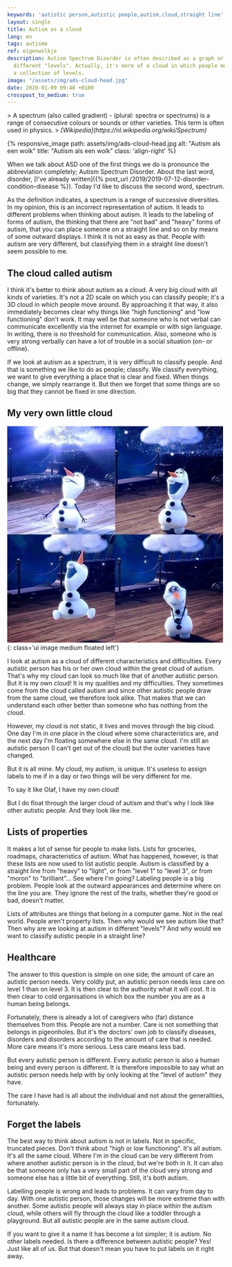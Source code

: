 ```yaml
---
keywords: 'autistic person,autistic people,autism,cloud,straight line'
layout: single
title: Autism as a cloud
lang: en
tags: autisme
ref: eigenwolkje
description: Autism Spectrum Disorder is often described as a graph or as
  different "levels". Actually, it's more of a cloud in which people move than
  a collection of levels.
image: "/assets/img/ads-cloud-head.jpg"
date: 2020-01-09 09:48 +0100
crosspost_to_medium: true
---
```

<div class="quote" markdown="1">
> A spectrum (also called gradient) - (plural: spectra or spectrums) is a range of consecutive colours or sounds or other varieties. This term is often used in physics.
> <cite>[Wikipedia](https://nl.wikipedia.org/wiki/Spectrum)</cite>
</div>

{% responsive_image path: assets/img/ads-cloud-head.jpg alt: "Autism als een wolk" title: "Autism als een wolk" class: 'align-right' %}

When we talk about ASD one of the first things we do is pronounce the abbreviation completely; Autism Spectrum Disorder. About the last word, disorder, [I've already written]({% post_url /2019/2019-07-12-disorder-condition-disease %}). Today I'd like to discuss the second word, spectrum.

As the definition indicates, a spectrum is a range of successive diversities. In my opinion, this is an incorrect representation of autism. It leads to different problems when thinking about autism. It leads to the labeling of forms of autism, the thinking that there are "not bad" and "heavy" forms of autism, that you can place someone on a straight line and so on by means of some outward displays. I think it is not as easy as that. People with autism are very different, but classifying them in a straight line doesn't seem possible to me.

## The cloud called autism

I think it's better to think about autism as a cloud. A very big cloud with all kinds of varieties. It's not a 2D scale on which you can classify people; it's a 3D cloud in which people move around. By approaching it that way, it also immediately becomes clear why things like "high functioning" and "low functioning" don't work. It may well be that someone who is not verbal can communicate excellently via the internet for example or with sign language. In writing, there is no threshold for communication.  Also, someone who is very strong verbally can have a lot of trouble in a social situation (on- or offline).

If we look at autism as a spectrum, it is very difficult to classify people. And that is something we like to do as people; classify. We classify everything, we want to give everything a place that is clear and fixed. When things change, we simply rearrange it. But then we forget that some things are so big that they cannot be fixed in one direction.

## My very own little cloud
![I've my very own little cloud](/assets/img/olafwolkje.jpg){: class='ui image medium floated left'}

I look at autism as a cloud of different characteristics and difficulties. Every autistic person has his or her own cloud within the great cloud of autism. That's why my cloud can look so much like that of another autistic person. But it is my own cloud! It is my qualities and my difficulties. They sometimes come from the cloud called autism and since other autistic people draw from the same cloud, we therefore look alike. That makes that we can understand each other better than someone who has nothing from the cloud.

However, my cloud is not static, it lives and moves through the big cloud. One day I'm in one place in the cloud where some characteristics are, and the next day I'm floating somewhere else in the same cloud. I'm still an autistic person (I can't get out of the cloud) but the outer varieties have changed.

But it is all mine. My cloud, my autism, is unique. It's useless to assign labels to me if in a day or two things will be very different for me.

To say it like Olaf, I have my own cloud!

But I do float through the larger cloud of autism and that's why I look like other autistic people. And they look like me.

## Lists of properties

It makes a lot of sense for people to make lists. Lists for groceries, roadmaps, characteristics of autism. What has happened, however, is that these lists are now used to list autistic people. Autism is classified by a straight line from "heavy" to "light", or from "level 1" to "level 3", or from "moron" to "brilliant"... See where I'm going? Labeling people is a big problem. People look at the outward appearances and determine where on the line you are. They ignore the rest of the traits, whether they're good or bad, doesn't matter.

Lists of attributes are things that belong in a computer game. Not in the real world. People aren't property lists. Then why would we see autism like that? Then why are we looking at autism in different "levels"? And why would we want to classify autistic people in a straight line?

## Healthcare

The answer to this question is simple on one side; the amount of care an autistic person needs. Very coldly put, an autistic person needs less care on level 1 than on level 3. It is then clear to the authority what it will cost. It is then clear to cold organisations in which box the number you are as a human being belongs.

Fortunately, there is already a lot of caregivers who (far) distance themselves from this. People are not a number. Care is not something that belongs in pigeonholes. But it's the doctors' own job to classify diseases, disorders and disorders according to the amount of care that is needed. More care means it's more serious. Less care means less bad.

But every autistic person is different. Every autistic person is also a human being and every person is different. It is therefore impossible to say what an autistic person needs help with by only looking at the "level of autism" they have.

The care I have had is all about the individual and not about the generalities, fortunately.

## Forget the labels

The best way to think about autism is not in labels. Not in specific, truncated pieces. Don't think about "high or low functioning". It's all autism. It's all the same cloud. Where I'm in the cloud can be very different from where another autistic person is in the cloud, but we're both in it. It can also be that someone only has a very small part of the cloud very strong and someone else has a little bit of everything. Still, it's both autism.

Labelling people is wrong and leads to problems. It can vary from day to day. With one autistic person, those changes will be more extreme than with another. Some autistic people will always stay in place within the autism cloud, while others will fly through the cloud like a toddler through a playground. But all autistic people are in the same autism cloud.

If you want to give it a name it has become a lot simpler; it is autism. No other labels needed. Is there a difference between autistic people? Yes! Just like all of us. But that doesn't mean you have to put labels on it right away.
